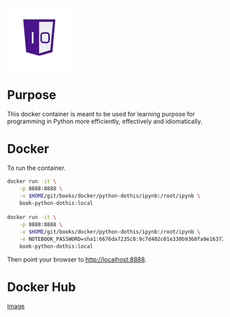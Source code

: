 ![One-Off Coder Logo](../../logo.png "One-Off Coder")

# Purpose

This docker container is meant to be used for learning purpose for programming in Python more efficiently, effectively and idiomatically.

# Docker

To run the container.

```bash
docker run -it \
    -p 8888:8888 \
    -v $HOME/git/books/docker/python-dothis/ipynb:/root/ipynb \
    book-python-dothis:local

docker run -it \
    -p 8888:8888 \
    -v $HOME/git/books/docker/python-dothis/ipynb:/root/ipynb \
    -e NOTEBOOK_PASSWORD=sha1:6676da7235c8:9c7d402c01e330b9368fa9e1637233748be11cc5 \
    book-python-dothis:local
```

Then point your browser to [http://localhost:8888](http://localhost:8888).

# Docker Hub

[Image](https://hub.docker.com/r/oneoffcoder/book-python-dothis)
